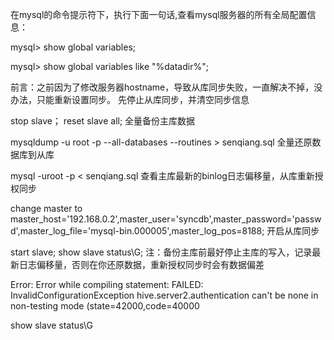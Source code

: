 在mysql的命令提示符下，执行下面一句话,查看mysql服务器的所有全局配置信息：

mysql> show global variables;

mysql> show global variables like "%datadir%";

前言：之前因为了修改服务器hostname，导致从库同步失败，一直解决不掉，没办法，只能重新设置同步。
先停止从库同步，并清空同步信息

stop slave；
reset slave all;
全量备份主库数据

mysqldump -u root -p --all-databases --routines > senqiang.sql
全量还原数据库到从库

mysql -uroot -p < senqiang.sql
查看主库最新的binlog日志偏移量，从库重新授权同步

change master to master_host='192.168.0.2',master_user='syncdb',master_password='passwd',master_log_file='mysql-bin.000005',master_log_pos=8188;
开启从库同步

start slave;
show slave status\G;
注：备份主库前最好停止主库的写入，记录最新日志偏移量，否则在你还原数据，重新授权同步时会有数据偏差



Error: Error while compiling statement: FAILED: InvalidConfigurationException hive.server2.authentication can't be none in non-testing mode (state=42000,code=40000


show slave status\G